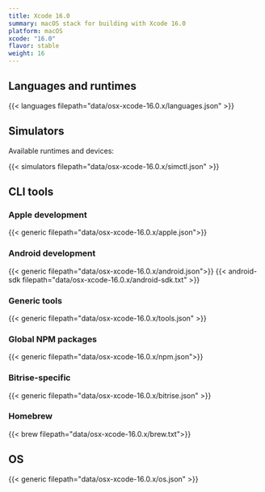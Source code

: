 ```yaml
---
title: Xcode 16.0
summary: macOS stack for building with Xcode 16.0
platform: macOS
xcode: "16.0"
flavor: stable
weight: 16
---
```


## Languages and runtimes

{{< languages filepath="data/osx-xcode-16.0.x/languages.json" >}}

## Simulators

Available runtimes and devices:

{{< simulators filepath="data/osx-xcode-16.0.x/simctl.json" >}}

## CLI tools

### Apple development

{{< generic filepath="data/osx-xcode-16.0.x/apple.json">}}

### Android development

{{< generic filepath="data/osx-xcode-16.0.x/android.json">}}
{{< android-sdk filepath="data/osx-xcode-16.0.x/android-sdk.txt" >}}

### Generic tools

{{< generic filepath="data/osx-xcode-16.0.x/tools.json" >}}

### Global NPM packages

{{< generic filepath="data/osx-xcode-16.0.x/npm.json">}}

### Bitrise-specific

{{< generic filepath="data/osx-xcode-16.0.x/bitrise.json" >}}

### Homebrew

{{< brew filepath="data/osx-xcode-16.0.x/brew.txt">}}

## OS

{{< generic filepath="data/osx-xcode-16.0.x/os.json" >}}
